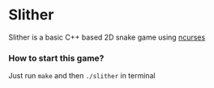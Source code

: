# Slither
Slither is a basic C++ based 2D snake game using [ncurses](https://invisible-island.net/ncurses/)

### How to start this game?
Just run `make` and then `./slither` in terminal
